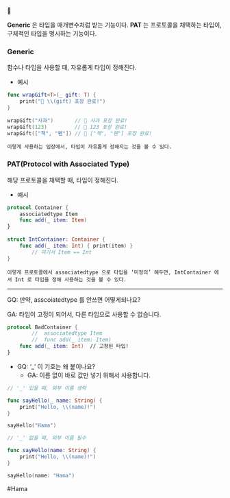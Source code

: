 
<aside> 📌

**Generic** 은 타입을 매개변수처럼 받는 기능이다. **PAT** 는 프로토콜을 채택하는 타입이, 구체적인 타입을 명시하는 기능이다.

</aside>

### Generic

함수나 타입을 사용할 때, 자유롭게 타입이 정해진다.

- 예시
    
```swift
func wrapGift<T>(_ gift: T) {
	print("🎁 \\(gift) 포장 완료!")
}
    
wrapGift("사과")       // 🎁 사과 포장 완료!
wrapGift(123)         // 🎁 123 포장 완료!
wrapGift(["책", "펜"]) // 🎁 ["책", "펜"] 포장 완료!
```
    
    이렇게 사용하는 입장에서, 타입이 자유롭게 정해지는 것을 볼 수 있다.
    

### PAT(**Protocol with Associated Type)**

해당 프로토콜을 채택할 때, 타입이 정해진다.

- 예시
    
```swift
protocol Container {
    associatedtype Item
    func add(_ item: Item)
}
    
struct IntContainer: Container {
    func add(_ item: Int) { print(item) }
	    // 여기서 Item == Int
}
```
    
    이렇게 프로토콜에서 associatedtype 으로 타입을 ‘미정의’ 해두면, IntContainer 에서 Int 로 타입을 정해 사용하는 것을 볼 수 있다.
    

---

GQ: 만약, asscoiatedtype 를 안쓰면 어떻게되나요?

GA: 타입이 고정이 되어서, 다른 타입으로 사용할 수 없습니다.

```swift
protocol BadContainer {
		//  associatedtype Item
		//  func add(_ item: Item)
    func add(_ item: Int)  // 고정된 타입!
}
```

- GQ: ‘_’ 이 기호는 왜 붙이나요?
    - GA: 이름 없이 바로 값만 넣기 위해서 사용합니다.

```swift
// '_' 있을 때, 외부 이름 생략

func sayHello(_ name: String) {
    print("Hello, \\(name)!")
}

sayHello("Hama")
```

```swift
// '_' 없을 때, 외부 이름 필수

func sayHello(name: String) {
    print("Hello, \\(name)!")
}

sayHello(name: "Hama")
```


#Hama